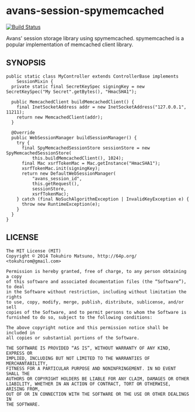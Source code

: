 # avans-session-spymemcached

[![Build Status](https://travis-ci.org/tokuhirom/avans-session-spymemcached.svg?branch=master)](https://travis-ci.org/tokuhirom/avans-session-spymemcached)

Avans' session storage library using spymemcached.
spymemcached is a popular implementation of memcached client library.

## SYNOPSIS

    public static class MyController extends ControllerBase implements
        SessionMixin {
      private static final SecretKeySpec signingKey = new SecretKeySpec("My Secret".getBytes(), "HmacSHA1");

      public MemcachedClient buildMemcachedClient() {
        final InetSocketAddress addr = new InetSocketAddress("127.0.0.1", 11211);
        return new MemcachedClient(addr);
      }

      @Override
      public WebSessionManager buildSessionManager() {
        try {
          final SpyMemcachedSessionStore sessionStore = new SpyMemcachedSessionStore(
              this.buildMemcachedClient(), 1024);
          final Mac xsrfTokenMac = Mac.getInstance("HmacSHA1");
          xsrfTokenMac.init(signingKey);
          return new DefaultWebSessionManager(
              "avans_session_id",
              this.getRequest(),
              sessionStore,
              xsrfTokenMac);
        } catch (final NoSuchAlgorithmException | InvalidKeyException e) {
          throw new RuntimeException(e);
        }
      }
    }

## LICENSE

    The MIT License (MIT)
    Copyright © 2014 Tokuhiro Matsuno, http://64p.org/ <tokuhirom@gmail.com>

    Permission is hereby granted, free of charge, to any person obtaining a copy
    of this software and associated documentation files (the “Software”), to deal
    in the Software without restriction, including without limitation the rights
    to use, copy, modify, merge, publish, distribute, sublicense, and/or sell
    copies of the Software, and to permit persons to whom the Software is
    furnished to do so, subject to the following conditions:

    The above copyright notice and this permission notice shall be included in
    all copies or substantial portions of the Software.

    THE SOFTWARE IS PROVIDED “AS IS”, WITHOUT WARRANTY OF ANY KIND, EXPRESS OR
    IMPLIED, INCLUDING BUT NOT LIMITED TO THE WARRANTIES OF MERCHANTABILITY,
    FITNESS FOR A PARTICULAR PURPOSE AND NONINFRINGEMENT. IN NO EVENT SHALL THE
    AUTHORS OR COPYRIGHT HOLDERS BE LIABLE FOR ANY CLAIM, DAMAGES OR OTHER
    LIABILITY, WHETHER IN AN ACTION OF CONTRACT, TORT OR OTHERWISE, ARISING FROM,
    OUT OF OR IN CONNECTION WITH THE SOFTWARE OR THE USE OR OTHER DEALINGS IN
    THE SOFTWARE.
